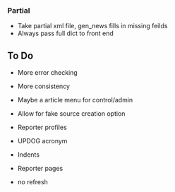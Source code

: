 ### Partial
- Take partial xml file, gen_news fills in missing feilds
- Always pass full dict to front end

## To Do
- More error checking
- More consistency
- Maybe a article menu for control/admin
- Allow for fake source creation option

- Reporter profiles
- UPDOG acronym
- Indents
- Reporter pages
- no refresh